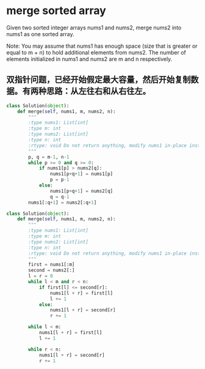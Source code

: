 # merge sorted array

Given two sorted integer arrays nums1 and nums2, merge nums2 into nums1 as one sorted array.

Note:
You may assume that nums1 has enough space (size that is greater or equal to m + n) to hold additional elements from nums2. The number of elements initialized in nums1 and nums2 are m and n respectively.

## 双指针问题，已经开始假定最大容量，然后开始复制数据。有两种思路：从左往右和从右往左。

```python
class Solution(object):
    def merge(self, nums1, m, nums2, n):
        """
        :type nums1: List[int]
        :type m: int
        :type nums2: List[int]
        :type n: int
        :rtype: void Do not return anything, modify nums1 in-place instead.
        """
        p, q = m-1, n-1
        while p >= 0 and q >= 0:
            if nums1[p] > nums2[q]:
                nums1[p+q+1] = nums1[p]
                p = p-1
            else:
                nums1[p+q+1] = nums2[q]
                q = q-1
        nums1[:q+1] = nums2[:q+1]

```



```python
class Solution(object):
    def merge(self, nums1, m, nums2, n):
        """
        :type nums1: List[int]
        :type m: int
        :type nums2: List[int]
        :type n: int
        :rtype: void Do not return anything, modify nums1 in-place instead.
        """
        first = nums1[:m]
        second = nums2[:]
        l = r = 0
        while l < m and r < n:
            if first[l] <= second[r]:
                nums1[l + r] = first[l]
                l += 1
            else:
                nums1[l + r] = second[r]
                r += 1

        while l < m:
            nums1[l + r] = first[l]
            l += 1

        while r < n:
            nums1[l + r] = second[r]
            r += 1
```
